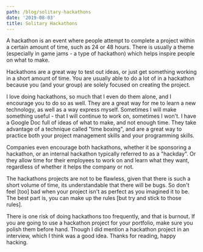 ```yaml
---
path: /blog/solitary-hackathons
date: '2019-08-03'
title: Solitary Hackathons
---
```

A hackathon is an event where people attempt to complete a project within a certain amount of time, such as 24 or 48 hours. There is usually a theme (especially in game jams - a type of hackathon) which helps inspire people on what to make. 

Hackathons are a great way to test out ideas, or just get something working in a short amount of time. You are usually able to do a lot of in a hackathon because you (and your group) are solely focused on creating the project. 

I love doing hackathons, so much that I even do them alone, and I encourage you to do so as well. They are a great way for me to learn a new technology, as well as a way express myself. Sometimes I will make something useful - that I will continue to work on, sometimes I won't. I have a Google Doc full of ideas of what to make, and not enough time. They take advantage of a technique called "time boxing", and are a great way to practice both your project management skills and your programming skills. 

Companies even encourage both hackathons, whether it be sponsoring a hackathon, or an internal hackathon typically referred to as a "hackday". Or they allow time for their employees to work on and learn what they want, regardless of whether it helps the company or not. 

The hackathons projects are not to be flawless, given that there is such a short volume of time, its understandable that there will be bugs. So don't feel [too] bad when your project isn't as perfect as you imagined it to be. The best part is, you can make up the rules [but try and stick to those rules]. 

There is one risk of doing hackathons too frequently, and that is burnout. If you are going to use a hackathon project for your portfolio, make sure you polish them before hand. Though I did mention a hackathon project in an interview, which I think was a good idea. Thanks for reading, happy hacking. 

